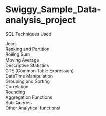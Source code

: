 # Swiggy_Sample_Data-analysis_project

SQL Techniques Used

Joins\
Ranking and Partition\
Rolling Sum\
Moving Average\
Descriptive Statistics\
CTE (Common Table Expression)\
DateTime Manipulation\
Grouping and Sorting\
Correlation\
Rounding\
Aggregation Functions\
Sub-Queries\
Other Analytical functions\

